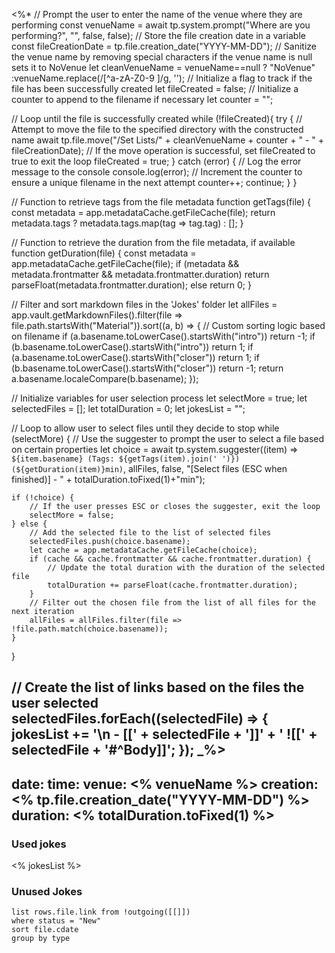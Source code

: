 <%*
// Prompt the user to enter the name of the venue where they are performing
const venueName = await tp.system.prompt("Where are you performing?", "", false, false);
// Store the file creation date in a variable
const fileCreationDate = tp.file.creation_date("YYYY-MM-DD");
// Sanitize the venue name by removing special characters if the venue name is null sets it to NoVenue
let cleanVenueName = venueName==null ? "NoVenue" :venueName.replace(/[^a-zA-Z0-9 ]/g, '');
// Initialize a flag to track if the file has been successfully created
let fileCreated = false;
// Initialize a counter to append to the filename if necessary
let counter = "";

// Loop until the file is successfully created
while (!fileCreated){
    try {
        // Attempt to move the file to the specified directory with the constructed name
        await tp.file.move("/Set Lists/" + cleanVenueName + counter + " - " + fileCreationDate);
        // If the move operation is successful, set fileCreated to true to exit the loop
        fileCreated = true;
    } catch (error) {
        // Log the error message to the console
        console.log(error);
        // Increment the counter to ensure a unique filename in the next attempt
        counter++;
        continue;
    }
}

// Function to retrieve tags from the file metadata
function getTags(file) { 
    const metadata = app.metadataCache.getFileCache(file); 
    return metadata.tags ? metadata.tags.map(tag => tag.tag) : []; 
}

// Function to retrieve the duration from the file metadata, if available
function getDuration(file) { 
    const metadata = app.metadataCache.getFileCache(file);
    if (metadata && metadata.frontmatter && metadata.frontmatter.duration)
        return parseFloat(metadata.frontmatter.duration); 
    else
        return 0;
}

// Filter and sort markdown files in the 'Jokes' folder
let allFiles = app.vault.getMarkdownFiles().filter(file => file.path.startsWith("Material")).sort((a, b) => { 
    // Custom sorting logic based on filename
    if (a.basename.toLowerCase().startsWith("intro")) return -1;
    if (b.basename.toLowerCase().startsWith("intro")) return 1;
    if (a.basename.toLowerCase().startsWith("closer")) return 1;
    if (b.basename.toLowerCase().startsWith("closer")) return -1;
    return a.basename.localeCompare(b.basename);
});

// Initialize variables for user selection process
let selectMore = true;
let selectedFiles = [];
let totalDuration = 0;
let jokesList = "";

// Loop to allow user to select files until they decide to stop
while (selectMore) {
    // Use the suggester to prompt the user to select a file based on certain properties
    let choice = await tp.system.suggester((item) => `${item.basename} (Tags: ${getTags(item).join(' ')}) (${getDuration(item)}min)`, allFiles, false, "[Select files (ESC when finished)] - " + totalDuration.toFixed(1)+"min");
    
    if (!choice) {
        // If the user presses ESC or closes the suggester, exit the loop
        selectMore = false;
    } else {
        // Add the selected file to the list of selected files
        selectedFiles.push(choice.basename);
        let cache = app.metadataCache.getFileCache(choice);
        if (cache && cache.frontmatter && cache.frontmatter.duration) {
            // Update the total duration with the duration of the selected file
            totalDuration += parseFloat(cache.frontmatter.duration);
        }
        // Filter out the chosen file from the list of all files for the next iteration
        allFiles = allFiles.filter(file => !file.path.match(choice.basename));
    } 
}

// Create the list of links based on the files the user selected
selectedFiles.forEach((selectedFile) => {
    jokesList += '\n - [[' + selectedFile + ']]' + ' ![[' + selectedFile + '#^Body]]';
});
_%>
---
date: 
time: 
venue: <% venueName %>
creation: <% tp.file.creation_date("YYYY-MM-DD") %>
duration: <% totalDuration.toFixed(1) %>
---
### Used jokes
<% jokesList %>

### Unused Jokes 
```dataview
list rows.file.link from !outgoing([[]])
where status = "New"
sort file.cdate
group by type
```